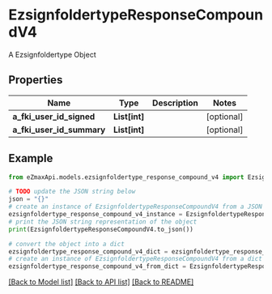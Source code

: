 # EzsignfoldertypeResponseCompoundV4

A Ezsignfoldertype Object

## Properties

Name | Type | Description | Notes
------------ | ------------- | ------------- | -------------
**a_fki_user_id_signed** | **List[int]** |  | [optional] 
**a_fki_user_id_summary** | **List[int]** |  | [optional] 

## Example

```python
from eZmaxApi.models.ezsignfoldertype_response_compound_v4 import EzsignfoldertypeResponseCompoundV4

# TODO update the JSON string below
json = "{}"
# create an instance of EzsignfoldertypeResponseCompoundV4 from a JSON string
ezsignfoldertype_response_compound_v4_instance = EzsignfoldertypeResponseCompoundV4.from_json(json)
# print the JSON string representation of the object
print(EzsignfoldertypeResponseCompoundV4.to_json())

# convert the object into a dict
ezsignfoldertype_response_compound_v4_dict = ezsignfoldertype_response_compound_v4_instance.to_dict()
# create an instance of EzsignfoldertypeResponseCompoundV4 from a dict
ezsignfoldertype_response_compound_v4_from_dict = EzsignfoldertypeResponseCompoundV4.from_dict(ezsignfoldertype_response_compound_v4_dict)
```
[[Back to Model list]](../README.md#documentation-for-models) [[Back to API list]](../README.md#documentation-for-api-endpoints) [[Back to README]](../README.md)


